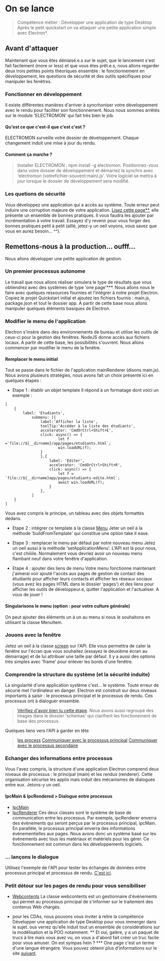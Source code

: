 # On se lance
> Compétence métier : Développer une application de type Desktop
Après le petit quickstart on va attaquer une petite application simple avec Electron*.

## Avant d'attaquer
Maintenant que vous êtes déniaisé.e.s sur le sujet, que le lancement s'est fait facilement (more or less) et que vous êtes prêt.e.s, nous allons regarder deux trois petites points théoriques ensemble : le fonctionnement en développement, les questions de sécurité et des outils spécifiques pour manipuler les fenêtres.

### Fonctionner en développement
Il existe différentes manières d'arriver à syncrhoniser votre développement avec le rendu pour faciliter son fonctionnement. Nous nous sommes arrêtés sur le module 'ELECTROMON' qui fait très bien le job.
#### Qu'est ce que c'est-il que c'est c'est ?
ELECTROMON surveille votre dossier de développement. Chaque changement induit une mise à jour du rendu.  
#### Comment ça marche ?
> Installer ELECTROMON : npm install -g electromon.
> Positionnez-vous dans votre dossier de développement et démarrez la synchro avec 'electromon (votrefichier-souvent:main).js'.
> Votre logiciel se mettra à jour lorsque le dossier de développement sera modifié.
### Les quetions de sécurité
Vous développez une application qui a accès au système. Toute erreur peut induire une corruption majeure de votre application. [Lisez cette page**](https://www.electronjs.org/docs/tutorial/security), elle présente un ensemble de bonnes pratiques. Il vous faudra les ajouter par incrémentation à votre travail. Essayez d'y revenir pour vous forger des bonnes pratiques petit à petit (alllé, jetez-y un oeil voyons, vous savez que vous en aurez besoin... ^^).
## Remettons-nous à la production... oufff...
Nous allons développer une petite application de gestion.
### Un premier processus autonome
Le travail que nous allons réaliser simulera le type de résultats que vous obtiendrez avec des systèmes de type 'one page'***. Nous allons nous le faire avec quelques ressources fournies et l'intégrer à notre projet Electron. Copiez le projet Quickstart initial et ajoutez les fichiers fournis : main.js, package.json et tout le dossier app. A partir de cette base nous allons manipuler quelques éléments basiques de Electron.
### Modifier le menu de l'application
Electron s'insère dans des environnements de bureau et utilise les outils de ceux-ci pour la gestion des fenêtres. NodeJS donne accès aux fichiers locaux. A partir de cette base, les possibilités s'ouvrent. Nous allons commencer par modifier le menu de la fenêtre.
#### Remplacer le menu initial
Tout se passe dans le fichier de l'application mainRenderer (disons main.js). Nous avons plusieurs stratégies, nous avons fait un choix présenté ici en quelques étapes :
- Etape 1 : établir un objet template
Il répond à un formatage dont voici un exemple :
```
[
    {
        label: 'Etudiants',
            submenu: [{
                label:'Afficher la liste',
                toolTip:'Accéder à la liste des étudiants',
                accelerator: 'CmdOrCtrl+Shift+E',
                click: async() => {
                        let f =`file://${__dirname}/app/pages/etudiants.html`;
                        win.loadURL(f);
                }
                },{
                    label: 'Editer',
                    accelerator: 'CmdOrCtrl+Shift+R',
                    click: async() => {
                        let f = `file://${__dirname}app/pages/etudiants-edite.html`;
                        await win.loadURL(f);
                    }
                },
            ]
    }
]
```
Vous avez compris le principe, un tableau avec des objets formattés dedans.

- Etape 2 : intégrer ce template à la classe [Menu](https://www.electronjs.org/docs/api/menu)
Jeter un oeil à la méthode 'buildFromTemplate' qui constitue une option take it ease.

- Etape 3 : remplacer le menu par défaut par notre nouveau menu
Jetez un oeil aussi à la méthode 'setApplicationMenu'. L'API est là pour nous, c'est chiiiile.
Normalement vous devriez avoir un nouveau menu flambant neuf dans votre fenêtre d'application.

- Etape 4 : ajouter des liens de menu
Votre menu fonctionne maintenant j'aimerai voir ajouté l'accès aux pages de gestion de contact des étudiants pour afficher leurs contacts et afficher les réseaux sociaux (vous avez les pages HTML dans le dossier 'pages') et des liens pour afficher les outils de développeur.e, quitter l'application et l'actualiser.
A vous de jouer !

#### Singularisons le menu (option : pour votre culture générale)
On peut ajouter des éléments un à un au menu si nous le souhaitons en utilisant la classe MenuItem.
### Jouons avec la fenêtre
Jetez un oeil à la classe [screen](https://www.electronjs.org/docs/api/screen) sur l'API. Elle vous permettra de caler la fenêtre sur l'écran que vous souhaitez (essayez le deuxième écran au démarrage) et de lui attribuer une taille par défaut.
Il y a aussi des options très simples avec 'frame' pour enlever les bords d'une fenêtre.
### Comprendre la structure du système (et la sécurité induite)
La singularité d'une application système c'est... le système. Toute erreur de sécurié met l'ordinateur en danger. Electron est construit sur deux niveaux importants à saisir : le processus principal et le processus de rendu. Ces processus ont à dialoguer ensemble.

> [Vérifiez d'avoir bien lu cette étape](https://www.electronjs.org/docs/tutorial/quick-start#learning-the-basics).
Nous avons aussi regroupé des images dans le dossier 'schemas' qui clarifient les fonctionement de base des processus.

Quelques liens vers l'API à garder en tête
> [les process](https://www.electronjs.org/docs/api/process)
> [Communiquer avec le processus principal](https://www.electronjs.org/docs/api/ipc-main)
> [Communiquer avec le processus secondaire](https://www.electronjs.org/docs/api/ipc-renderer)

### Echanger des informations entre processus
Vous l'avez compris, la structure d'une application Electron comprend deux niveaux de processus : le principal (main) et les rendus (renderer). Cette organisation sécurise les applis mais induit des mécanismes de dialogues entre eux. Jetons-y un oeil.
#### IpcMain & IpcRendered > Dialogue entre processus
- [IpcMain](https://www.electronjs.org/docs/api/ipc-main)
- [IpcRenderer](https://www.electronjs.org/docs/api/ipc-renderer)
Ces deux classes sont le système de base de communication entre les processus. Par exemple, ipcRenderer enverra des événements qui seront perçus par le processus principal, ipcMain. En parallèle, le processus principal enverra des informations événementielles aux pages. Nous avons donc un système basé sur les événements avec tous les matériaux et matériels pour les gérer. Ce fonctionnement est commun dans les développements logiciels.

### ... lançons le dialogue
Utilisez l'exemple de l'API pour tester les échanges de données entre processus principal et processus de rendu. [C'est ici](https://www.electronjs.org/docs/api/ipc-main).

### Petit détour sur les pages de rendu pour vous sensibiliser
- [Webcontents](https://www.electronjs.org/docs/api/web-contents)
La classe webcontents est un gestionnaire d'événements qui permet au processus principal de s'informer sur le traitement des contenus Web chargés.


* pour les CDAs, nous pouvons vous inviter à relire la compétence Développer une application de type Desktop pour vous immerger dans le sujet. ous verrez qu'elle induit tout un ensemble de considérations sur la modélisation et la POO notamment.
** Et oui, galère, y a un paquet de trucs à lire mais vous avez vu, on vous a d'abord fait créer un truc facile pour vous amuser. On est sympas hein ?
*** One page c'est un terme d'une langue étrangère. Vous pouvez obtenir plus d'informations sur le site [suivant](https://www.1min30.com/dictionnaire-du-web/site-one-page).